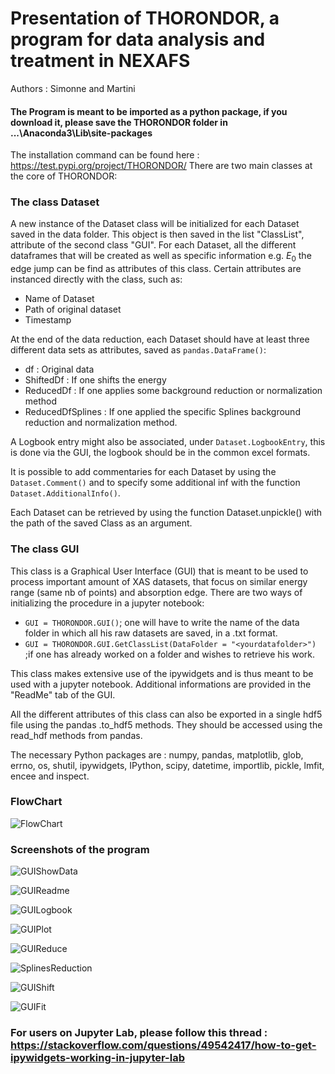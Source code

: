 # Presentation of THORONDOR, a program for data analysis and treatment in NEXAFS

Authors : Simonne and Martini

#### The Program is meant to be imported as a python package, if you download it, please save the THORONDOR folder in ...\Anaconda3\Lib\site-packages
The installation command can be found here : https://test.pypi.org/project/THORONDOR/
There are two main classes at the core of THORONDOR:

### The class Dataset
A new instance of the Dataset class will be initialized for each Dataset saved in the data folder. This object is then saved in the list "ClassList", attribute of the second class "GUI".
For each Dataset, all the different dataframes that will be created as well as specific information e.g. $E_0$ the edge jump can be find as attributes of this class. Certain attributes are instanced directly with the class, such as:
* Name of Dataset
* Path of original dataset
* Timestamp

At the end of the data reduction, each Dataset should have at least three different data sets as attributes, saved as `pandas.DataFrame()`:
* df : Original data
* ShiftedDf : If one shifts the energy 
* ReducedDf : If one applies some background reduction or normalization method 
* ReducedDfSplines : If one applied the specific Splines background reduction and normalization method.

A Logbook entry might also be associated, under `Dataset.LogbookEntry`, this is done via the GUI, the logbook should be in the common excel formats.

It is possible to add commentaries for each Dataset by using the `Dataset.Comment()` and to specify some additional inf with the function `Dataset.AdditionalInfo()`.

Each Dataset can be retrieved by using the function Dataset.unpickle() with the path of the saved Class as an argument.

### The class GUI
This  class is a Graphical User Interface (GUI) that is meant to be used to process important amount of XAS datasets, that focus on similar energy range (same nb of points) and absorption edge.
There are two ways of initializing the procedure in a jupyter notebook:
* `GUI = THORONDOR.GUI()`; one will have to write the name of the data folder in which all his raw datasets are saved, in a .txt format.
* `GUI = THORONDOR.GUI.GetClassList(DataFolder = "<yourdatafolder>")` ;if one has already worked on a folder and wishes to retrieve his work.

This class makes extensive use of the ipywidgets and is thus meant to be used with a jupyter notebook. Additional informations are provided in the "ReadMe" tab of the GUI.

All the different attributes of this class can also be exported in a single hdf5 file using the pandas .to_hdf5 methods. They should be accessed using the read_hdf methods from pandas.

The necessary Python packages are : numpy, pandas, matplotlib, glob, errno, os, shutil, ipywidgets, IPython, scipy, datetime, importlib, pickle, lmfit, encee and inspect.

### FlowChart

![FlowChart](https://user-images.githubusercontent.com/51970962/76894984-6e65d180-688f-11ea-9649-cee5aad148ce.png)

### Screenshots of the program

![GUIShowData](https://user-images.githubusercontent.com/51970962/74930247-768c3780-53dd-11ea-9403-111a2fbd3a6d.png)

![GUIReadme](https://user-images.githubusercontent.com/51970962/74930045-1d240880-53dd-11ea-9271-aa2efbee7a3c.png)

![GUILogbook](https://user-images.githubusercontent.com/51970962/74930291-8a379e00-53dd-11ea-8aae-803c227f33f1.png)

![GUIPlot](https://user-images.githubusercontent.com/51970962/74930304-90c61580-53dd-11ea-85b7-467dfd054e06.png)

![GUIReduce](https://user-images.githubusercontent.com/51970962/74930315-97ed2380-53dd-11ea-96fb-6dbb6938ea83.png)

![SplinesReduction](https://user-images.githubusercontent.com/51970962/80730670-254da200-8b0a-11ea-9538-49a2d1a25e32.PNG)

![GUIShift](https://user-images.githubusercontent.com/51970962/74930326-9f143180-53dd-11ea-8ab3-0c7817b8af6d.png)

![GUIFit](https://user-images.githubusercontent.com/51970962/80730788-4e6e3280-8b0a-11ea-8465-6a20fa97a90c.png)


### For users on Jupyter Lab, please follow this thread : https://stackoverflow.com/questions/49542417/how-to-get-ipywidgets-working-in-jupyter-lab